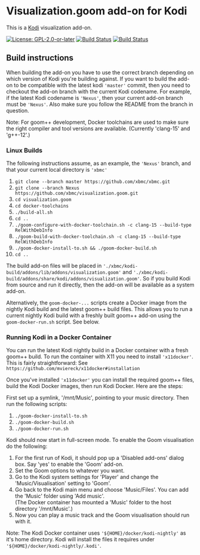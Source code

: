 # Visualization.goom add-on for Kodi

This is a [Kodi](http://kodi.tv) visualization add-on.

[![License: GPL-2.0-or-later](https://img.shields.io/badge/License-GPL%20v2+-blue.svg)](LICENSE.md)
[![Build Status](https://dev.azure.com/teamkodi/binary-addons/_apis/build/status/xbmc.visualization.goom?branchName=Nexus)](https://dev.azure.com/teamkodi/binary-addons/_build/latest?definitionId=38&branchName=Nexus)
[![Build Status](https://jenkins.kodi.tv/view/Addons/job/xbmc/job/visualization.goom/job/Nexus/badge/icon)](https://jenkins.kodi.tv/blue/organizations/jenkins/xbmc%2Fvisualization.goom/branches/)

## Build instructions

When building the add-on you have to use the correct branch depending on which version of Kodi you're
building against. If you want to build the add-on to be compatible with the latest kodi `'master'` commit,
then you need to checkout the add-on branch with the current Kodi codename. For example, if the latest
Kodi codename is `'Nexus'`, then your current add-on branch must be `'Nexus'`. Also make sure you follow
the README from the branch in question.

Note: For goom++ development, Docker toolchains are used to make sure the right compiler and tool versions
are available. (Currently 'clang-15' and 'g++-12'.)

### Linux Builds

The following instructions assume, as an example, the `'Nexus'` branch, and that your current local
directory is `'xbmc'`

1. `git clone --branch master https://github.com/xbmc/xbmc.git`
1. `git clone --branch Nexus https://github.com/xbmc/visualization.goom.git`
1. `cd visualization.goom`
1. `cd docker-toolchains`
1. `./build-all.sh`
1. `cd ..`
1. `./goom-configure-with-docker-toolchain.sh -c clang-15 --build-type RelWithDebInfo`
1. `./goom-build-with-docker-toolchain.sh -c clang-15 --build-type RelWithDebInfo`
1. `./goom-docker-install-to.sh && ./goom-docker-build.sh`
1. `cd ..`

The build add-on files will be placed in `'./xbmc/kodi-build/addons/lib/addons/visualization.goom'` and
`'./xbmc/kodi-build/addons/share/kodi/addons/visualization.goom'`. So if you build Kodi from source and
run it directly, then the add-on will be available as a system add-on.

Alternatively, the `goom-docker-...` scripts create a Docker image from the nightly Kodi build and the
latest goom++ build files. This allows you to run a current nightly Kodi build with a freshly built goom++
add-on using the `goom-docker-run.sh` script. See below.

### Running Kodi in a Docker Container

You can run the latest Kodi nightly build in a Docker container with a fresh goom++ build. To run
the container with X11 you need to install `'x11docker'`. This is fairly straightforward: See
`https://github.com/mviereck/x11docker#installation`

Once you've installed `'x11docker'` you can install the required goom++ files, build the Kodi Docker images,
then run Kodi Docker. Here are the steps:

First set up a symlink, '/mnt/Music', pointing to your music directory.
Then run the following scripts:

1. `./goom-docker-install-to.sh`
1. `./goom-docker-build.sh`
1. `./goom-docker-run.sh`

Kodi should now start in full-screen mode. To enable the Goom visualisation do the following:

1. For the first run of Kodi, it should pop up a 'Disabled add-ons' dialog box. Say 'yes' to enable the 'Goom'
add-on.
1. Set the Goom options to whatever you want.
1. Go to the Kodi system settings for 'Player' and change the 'Music/Visualisation' setting to 'Goom'.
1. Go back to the Kodi main menu and choose 'Music/Files'. You can add the 'Music' folder using 'Add music'.<br>
   (The Docker container has mounted a 'Music' folder to the host directory '/mnt/Music'.)
1. Now you can play a music track and the Goom visualisation should run with it.

Note: The Kodi Docker container uses `'${HOME}/docker/kodi-nightly'` as it's home directory. Kodi will install
the files it requires under `'${HOME}/docker/kodi-nightly/.kodi'`.
